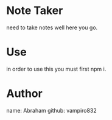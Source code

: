# Note Taker
need to take notes well here you go.

# Use 
in order to use this you must first npm i.

# Author 
name: Abraham 
github: vampiro832
